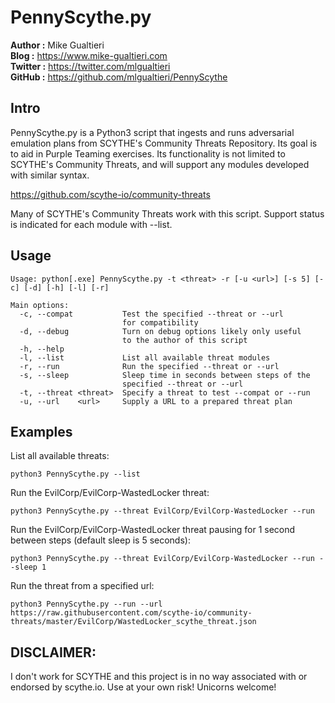 # PennyScythe.py #

**Author  :**  Mike Gualtieri  
**Blog    :**  https://www.mike-gualtieri.com  
**Twitter :**  https://twitter.com/mlgualtieri  
**GitHub  :**  https://github.com/mlgualtieri/PennyScythe

## Intro ##
PennyScythe.py is a Python3 script that ingests and runs adversarial emulation plans from SCYTHE's Community Threats Repository.  Its goal is to aid in Purple Teaming exercises.  Its functionality is not limited to SCYTHE's Community Threats, and will support any modules developed with similar syntax.

https://github.com/scythe-io/community-threats
 
Many of SCYTHE's Community Threats work with this script.  Support status is indicated for each module with --list.


## Usage ##
```
Usage: python[.exe] PennyScythe.py -t <threat> -r [-u <url>] [-s 5] [-c] [-d] [-h] [-l] [-r]
```
```
Main options:
  -c, --compat           Test the specified --threat or --url
                         for compatibility
  -d, --debug            Turn on debug options likely only useful
                         to the author of this script
  -h, --help
  -l, --list             List all available threat modules
  -r, --run              Run the specified --threat or --url
  -s, --sleep            Sleep time in seconds between steps of the
                         specified --threat or --url
  -t, --threat <threat>  Specify a threat to test --compat or --run
  -u, --url    <url>     Supply a URL to a prepared threat plan
```

## Examples ##
List all available threats:
```
python3 PennyScythe.py --list
```
Run the EvilCorp/EvilCorp-WastedLocker threat:
```
python3 PennyScythe.py --threat EvilCorp/EvilCorp-WastedLocker --run
```
Run the EvilCorp/EvilCorp-WastedLocker threat pausing for 1 second between steps (default sleep is 5 seconds):
```
python3 PennyScythe.py --threat EvilCorp/EvilCorp-WastedLocker --run --sleep 1
```
Run the threat from a specified url:
```
python3 PennyScythe.py --run --url https://raw.githubusercontent.com/scythe-io/community-threats/master/EvilCorp/WastedLocker_scythe_threat.json
```


## DISCLAIMER: ##
I don't work for SCYTHE and this project is in no way associated with or endorsed by scythe.io.  Use at your own risk!  Unicorns welcome!
